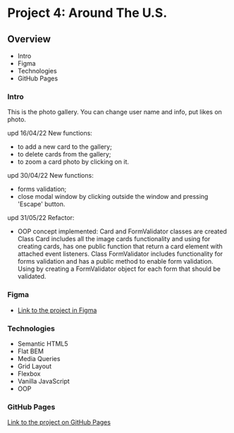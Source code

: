 # Project 4: Around The U.S.

## Overview

* Intro
* Figma
* Technologies
* GitHub Pages

### Intro

This is the photo gallery. You can change user name and info, put likes on photo.

upd 16/04/22 New functions: 
* to add a new card to the gallery;
* to delete cards from the gallery;
* to zoom a card photo by clicking on it.

upd 30/04/22 New functions:
* forms validation;
* close modal window by clicking outside the window and pressing 'Escape' button.

upd 31/05/22 Refactor:
* OOP concept implemented: Card and FormValidator classes are created
Class Card includes all the image cards functionality and using for creating cards, has one public function that return a card element with attached event listeners.
Class FormValidator includes functionality for forms validation and has a public method to enable form validation. Using by creating a FormValidator object for each form that should be validated.

### Figma

* [Link to the project in Figma](https://www.figma.com/file/SurN1jaeEQIhuZEDMhmWWf/Sprint-4-Around-The-U.S.-desktop-mobile?node-id=0%3A1)

### Technologies

* Semantic HTML5
* Flat BEM
* Media Queries
* Grid Layout
* Flexbox
* Vanilla JavaScript
* OOP

### GitHub Pages

[Link to the project on GitHub Pages](https://tatianabialik.github.io/web_project_4/)